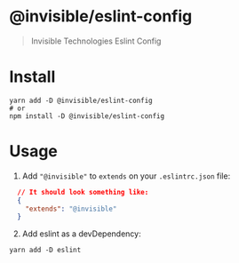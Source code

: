 # @invisible/eslint-config
> Invisible Technologies Eslint Config

# Install

```
yarn add -D @invisible/eslint-config
# or
npm install -D @invisible/eslint-config
```

# Usage

1. Add `"@invisible"` to `extends` on your `.eslintrc.json` file:
```json
  // It should look something like:
  {
    "extends": "@invisible"
  }
```

2. Add eslint as a devDependency:
```
yarn add -D eslint
```
